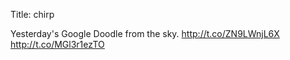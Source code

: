 Title: chirp

Yesterday's Google Doodle from the sky. <a href="http://t.co/ZN9LWnjL6X">http://t.co/ZN9LWnjL6X</a> <a href="http://t.co/MGl3r1ezTO">http://t.co/MGl3r1ezTO</a>
